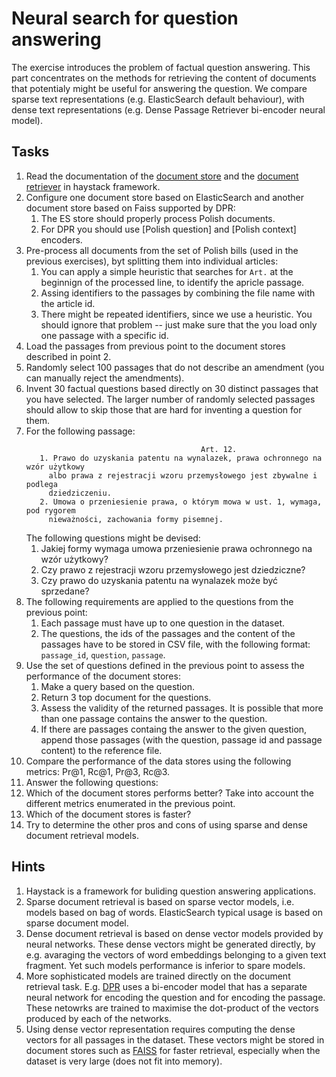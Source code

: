 # Neural search for question answering

The exercise introduces the problem of factual question answering. This part concentrates on the methods for retrieving
the content of documents that potentialy might be useful for answering the question. We compare sparse text
representations (e.g. ElasticSearch default behaviour), with dense text representations (e.g. Dense Passage Retriever
bi-encoder neural model).

## Tasks

1. Read the documentation of the [document store](https://haystack.deepset.ai/components/v1.0.0/document-store) and
   the [document retriever](https://haystack.deepset.ai/components/v1.0.0/retriever) in haystack framework.
2. Configure one document store based on ElasticSearch and another document store based on Faiss supported by DPR:
   1. The ES store should properly process Polish documents.
   2. For DPR you should use [Polish question] and [Polish context] encoders.
3. Pre-process all documents from the set of Polish bills (used in the previous exercises), byt splitting them into
   individual articles: 
   1. You can apply a simple heuristic that searches for `Art.` at the beginnign of the processed line, to identify the apricle passage. 
   2. Assing identifiers to the passages by combining the file name with the article id.
   3. There might be repeated identifiers, since we use a heuristic. You should ignore that problem -- just make sure
      that the you load only one passage with a specific id.
3. Load the passages from previous point to the document stores described in point 2.
4. Randomly select 100 passages that do not describe an amendment (you can manually reject the amendments). 
5. Invent 30 factual questions based directly on 30 distinct passages that you have selected. The larger number of
   randomly selected passages should allow to skip those that are hard for inventing a question for them.
6. For the following passage:
   ```
                                          Art. 12.
      1. Prawo do uzyskania patentu na wynalazek, prawa ochronnego na wzór użytkowy
        albo prawa z rejestracji wzoru przemysłowego jest zbywalne i podlega
        dziedziczeniu.
      2. Umowa o przeniesienie prawa, o którym mowa w ust. 1, wymaga, pod rygorem
        nieważności, zachowania formy pisemnej.
   ```
   The following questions might be devised:
   1. Jakiej formy wymaga umowa przeniesienie prawa ochronnego na wzór użytkowy?
   2. Czy prawo z rejestracji wzoru przemysłowego jest dziedziczne?
   3. Czy prawo do uzyskania patentu na wynalazek może być sprzedane?
7. The following requirements are applied to the questions from the previous point:
   1. Each passage must have up to one question in the dataset.
   2. The questions, the ids of the passages and the content of the passages have to be stored in CSV file, with the
      following format: `passage_id`, `question`, `passage`.
8. Use the set of questions defined in the previous point to assess the performance of the document stores:
   1. Make a query based on the question.
   2. Return 3 top document for the questions.
   3. Assess the validity of the returned passages. It is possible that more than one passage contains the answer to the
      question.
   4. If there are passages containg the answer to the given question, append those passages (with the question, passage
      id and passage content) to the reference file.
9. Compare the performance of the data stores using the following metrics: Pr@1, Rc@1, Pr@3, Rc@3.
10. Answer the following questions:
   1. Which of the document stores performs better? Take into account the different metrics enumerated in the previous
      point.
   2. Which of the document stores is faster?
   3. Try to determine the other pros and cons of using sparse and dense document retrieval models.
   

## Hints

1. Haystack is a framework for buliding question answering applications.
2. Sparse document retrieval is based on sparse vector models, i.e. models based on bag of words. ElasticSearch typical
   usage is based on sparse document model.
3. Dense document retrieval is based on dense vector models provided by neural networks. These dense vectors might be 
   generated directly, by e.g. avaraging the vectors of word embeddings belonging to a given text fragment. Yet such
   models performance is inferior to spare models.
4. More sophisticated models are trained directly on the document retrieval task. E.g. [DPR](https://arxiv.org/abs/2004.04906)
   uses a bi-encoder model that has a separate neural network for encoding the question and for encoding the passage.
   These netowrks are trained to maximise the dot-product of the vectors produced by each of the networks.
5. Using dense vector representation requires computing the dense vectors for all passages in the dataset. 
   These vectors might be stored in document stores such as [FAISS](https://github.com/facebookresearch/faiss) for faster retrieval, 
   especially when the dataset is very large (does not fit into memory).
